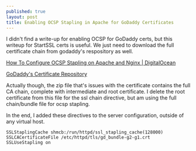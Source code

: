 ```yaml
---
published: true
layout: post
title: Enabling OCSP Stapling in Apache for GoDaddy Certificates
---
```


I didn't find a write-up for enabling OCSP for GoDaddy certs, but this writeup for StartSSL certs is useful. We just need to download the full certificate chain from godaddy's respository as well.

[How To Configure OCSP Stapling on Apache and Nginx | DigitalOcean](https://www.digitalocean.com/community/tutorials/how-to-configure-ocsp-stapling-on-apache-and-nginx)

[GoDaddy's Certificate Repository](https://certs.godaddy.com/repository)

Actually though, the zip file that's issues with the certificate contains the full CA chain, complete with intermediate and root certificate. I delete the root certificate from this file for the ssl chain directive, but am using the full chain/bundle file for ocsp stapling.

In the end, I added these directives to the server configuration, outside of any virtual host.

```
SSLStaplingCache shmcb:/run/httpd/ssl_stapling_cache(128000)
SSLCACertificateFile /etc/httpd/tls/gd_bundle-g2-g1.crt
SSLUseStapling on
```
